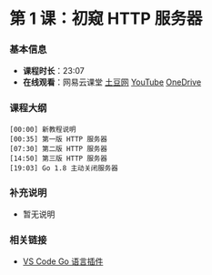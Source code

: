 # 第 1 课：初窥 HTTP 服务器

### 基本信息

- **课程时长**：23:07
- **在线观看**：网易云课堂 [土豆网](http://www.tudou.com/programs/view/0MtwzifKOW4/) [YouTube](https://youtu.be/Th95sBL0H3w) [OneDrive](https://onedrive.live.com/embed?cid=D587ED072D8F782D&resid=D587ED072D8F782D%212601&authkey=APcXILeit8u5Q1Y)

### 课程大纲

```
[00:00] 新教程说明
[00:35] 第一版 HTTP 服务器
[07:30] 第二版 HTTP 服务器
[14:50] 第三版 HTTP 服务器
[19:03] Go 1.8 主动关闭服务器
```

### 补充说明

- 暂无说明

### 相关链接

- [VS Code Go 语言插件](https://marketplace.visualstudio.com/items?itemName=lukehoban.Go)